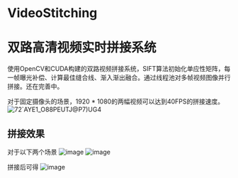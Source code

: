 # VideoStitching
# 双路高清视频实时拼接系统
使用OpenCV和CUDA构建的双路视频拼接系统，SIFT算法初始化单应性矩阵，每一帧曝光补偿、计算最佳缝合线、渐入渐出融合。通过线程池对多帧视频图像并行拼接。还在完善中。

对于固定摄像头的场景，1920 * 1080的两幅视频可以达到40FPS的拼接速度。
![72`AYE1_O88PEUTJ@P7)UG4](https://user-images.githubusercontent.com/86156654/201525662-e36cb10d-9813-470a-b1c5-f8e44151f18e.png)

## 拼接效果
对于以下两个场景
![image](https://user-images.githubusercontent.com/86156654/201525816-7d9e9d34-0b62-4242-8361-51d0418b6884.png)
![image](https://user-images.githubusercontent.com/86156654/201525815-9346a741-9a62-406a-8ab8-30d5706543f2.png)

拼接后可得
![image](https://user-images.githubusercontent.com/86156654/201525854-4cc0b588-3e5f-49bb-90ac-5449172a2849.png)

